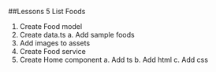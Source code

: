 ##Lessons 5 List Foods 
1. Create Food model
2. Create data.ts
   a. Add sample foods
3. Add images to assets
4. Create Food service
5. Create Home component
   a. Add ts
   b. Add html
   c. Add css